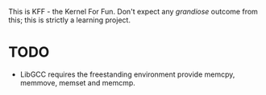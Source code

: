 This is KFF - the Kernel For Fun. Don't expect any _grandiose_ outcome from this; this is strictly a learning project.


# TODO

- LibGCC requires the freestanding environment provide memcpy, memmove, memset and memcmp.
